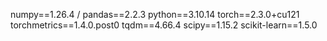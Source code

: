 numpy==1.26.4 /
pandas==2.2.3
python==3.10.14
torch==2.3.0+cu121
torchmetrics==1.4.0.post0
tqdm==4.66.4
scipy==1.15.2
scikit-learn==1.5.0
